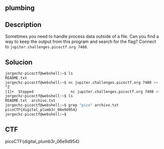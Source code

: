 ## **plumbing**

## Description

Sometimes you need to handle process data outside of a file. Can you 
find a way to keep the output from this program and search for the flag?
 Connect to `jupiter.challenges.picoctf.org 7480`.

## Solucion

```bash
jorgechz-picoctf@webshell:~$ ls
README.txt
jorgechz-picoctf@webshell:~$ nc jupiter.challenges.picoctf.org 7480 >> archivo.txt
^Z
[1]+  Stopped                 nc jupiter.challenges.picoctf.org 7480 >> archivo.txt
jorgechz-picoctf@webshell:~$ ls
README.txt  archivo.txt
jorgechz-picoctf@webshell:~$ grep "pico" archivo.txt 
picoCTF{digital_plumb3r_06e9d954}
jorgechz-picoctf@webshell:~$
```

## CTF

picoCTF{digital_plumb3r_06e9d954}